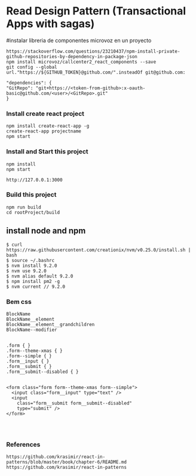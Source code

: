 # Read Design Pattern (Transactional Apps with sagas)




#instalar libreria de componentes microvoz en un proyecto

```
https://stackoverflow.com/questions/23210437/npm-install-private-github-repositories-by-dependency-in-package-json
npm install microvoz/callcenter2_react_components --save
git config --global url."https://${GITHUB_TOKEN}@github.com/".insteadOf git@github.com:

"dependencies": {
"GitRepo": "git+https://<token-from-github>:x-oauth-basic@github.com/<user>/<GitRepo>.git"
}

```



### Install create react project
```
npm install create-react-app -g
create-react-app projectname
npm start
```

### Install and Start this project
```
npm install
npm start

http://127.0.0.1:3000
```


### Build this project
```
npm run build
cd rootProject/build
```




## install node and npm
```
$ curl https://raw.githubusercontent.com/creationix/nvm/v0.25.0/install.sh | bash
$ source ~/.bashrc
$ nvm install 9.2.0
$ nvm use 9.2.0
$ nvm alias default 9.2.0
$ npm install pm2 -g
$ nvm current // 9.2.0
```



### Bem css


```
BlockName
BlockName__element
BlockName__element__grandchildren
BlockName--modifier


.form { }
.form--theme-xmas { }
.form--simple { }
.form__input { }
.form__submit { }
.form__submit--disabled { }


<form class="form form--theme-xmas form--simple">
  <input class="form__input" type="text" />
  <input
    class="form__submit form__submit--disabled"
    type="submit" />
</form>




```




### References

```
https://github.com/krasimir/react-in-patterns/blob/master/book/chapter-6/README.md
https://github.com/krasimir/react-in-patterns


```
